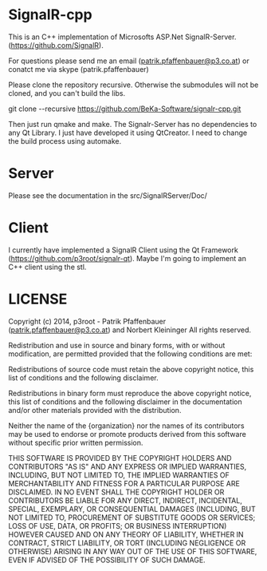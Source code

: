 SignalR-cpp
==========

This is an C++ implementation of Microsofts ASP.Net SignalR-Server. (https://github.com/SignalR).

For questions please send me an email (patrik.pfaffenbauer@p3.co.at) or conatct me via skype (patrik.pfaffenbauer)

Please clone the repository recursive. Otherwise the submodules will not be cloned, and you can't build the libs.

git clone --recursive https://github.com/BeKa-Software/signalr-cpp.git

Then just run qmake and make. The Signalr-Server has no dependencies to any Qt Library. I just have developed it using QtCreator. I need to change the build process using automake.

Server
======
Please see the documentation in the src/SignalRServer/Doc/

Client
=======
I currently have implemented a SignalR Client using the Qt Framework (https://github.com/p3root/signalr-qt). 
Maybe I'm going to implement an C++ client using the stl.

LICENSE
======

Copyright (c) 2014, p3root - Patrik Pfaffenbauer (patrik.pfaffenbauer@p3.co.at) and
Norbert Kleininger
All rights reserved.
 
Redistribution and use in source and binary forms, with or without modification,
are permitted provided that the following conditions are met:

  Redistributions of source code must retain the above copyright notice, this
  list of conditions and the following disclaimer.

  Redistributions in binary form must reproduce the above copyright notice, this
  list of conditions and the following disclaimer in the documentation and/or
  other materials provided with the distribution.

  Neither the name of the {organization} nor the names of its
  contributors may be used to endorse or promote products derived from
  this software without specific prior written permission.

THIS SOFTWARE IS PROVIDED BY THE COPYRIGHT HOLDERS AND CONTRIBUTORS "AS IS" AND
ANY EXPRESS OR IMPLIED WARRANTIES, INCLUDING, BUT NOT LIMITED TO, THE IMPLIED
WARRANTIES OF MERCHANTABILITY AND FITNESS FOR A PARTICULAR PURPOSE ARE
DISCLAIMED. IN NO EVENT SHALL THE COPYRIGHT HOLDER OR CONTRIBUTORS BE LIABLE FOR
ANY DIRECT, INDIRECT, INCIDENTAL, SPECIAL, EXEMPLARY, OR CONSEQUENTIAL DAMAGES
(INCLUDING, BUT NOT LIMITED TO, PROCUREMENT OF SUBSTITUTE GOODS OR SERVICES;
LOSS OF USE, DATA, OR PROFITS; OR BUSINESS INTERRUPTION) HOWEVER CAUSED AND ON
ANY THEORY OF LIABILITY, WHETHER IN CONTRACT, STRICT LIABILITY, OR TORT
(INCLUDING NEGLIGENCE OR OTHERWISE) ARISING IN ANY WAY OUT OF THE USE OF THIS
SOFTWARE, EVEN IF ADVISED OF THE POSSIBILITY OF SUCH DAMAGE.

